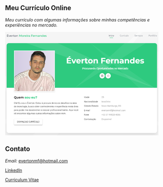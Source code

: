 ## Meu Currículo Online 
_Meu currículo com algumas informações sobre minhas competências e experiências no mercado._

![](images/sc-pag-cv.png)

## Contato
_Email:_ evertonmf@hotmail.com

[LinkedIn](#https://www.linkedin.com/in/everton-fernandes-a755a4274/)

[Curriculum Vitae](#https://fernandes-everton.github.io)